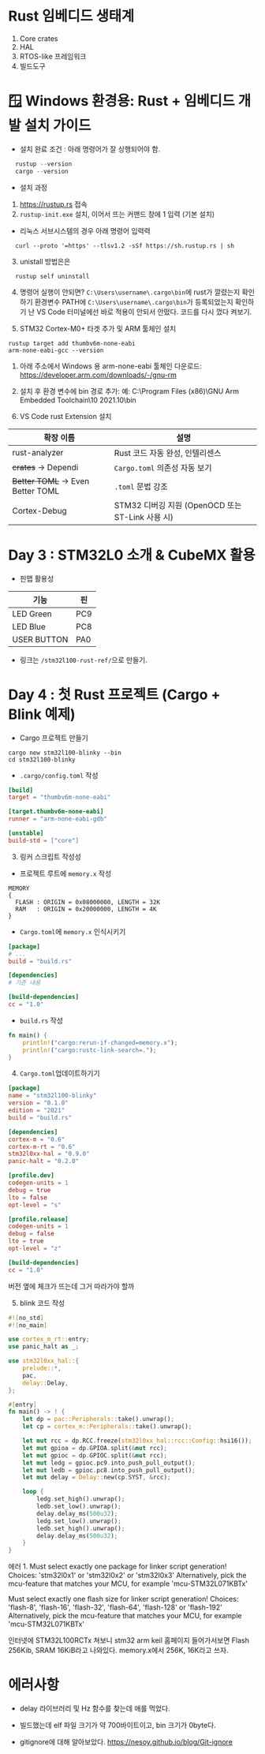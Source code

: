 # Rust 임베디드 생태계
1. Core crates
2. HAL
3. RTOS-like 프레임워크
4. 빌드도구


# 🪟 Windows 환경용: Rust + 임베디드 개발 설치 가이드
- 설치 완료 조건 : 아래 명령어가 잘 싱행되어야 함.
```powershell
  rustup --version
  cargo --version
```
- 설치 과정
1. https://rustup.rs 접속
2. `rustup-init.exe` 설치, 이어서 뜨는 커맨드 창에 1 입력 (기본 설치)
 - 리눅스 서브시스템의 경우 아래 명령어 입력력
```shell
  curl --proto '=https' --tlsv1.2 -sSf https://sh.rustup.rs | sh
```
3. unistall 방법은은
```shell
  rustup self uninstall
```
4. 명령어 실행이 안되면?
  `C:\Users\username\.cargo\bin`에 rust가 깔렸는지 확인하기
  환경변수 PATH에 `C:\Users\username\.cargo\bin`가 등록되었는지 확인하기
  난 VS Code 터미널에선 바로 적용이 안되서 안떴다. 코드를 다시 껐다 켜보기.

5. STM32 Cortex-M0+ 타겟 추가 및 ARM 툴체인 설치
```shell
rustup target add thumbv6m-none-eabi
arm-none-eabi-gcc --version
```
  1) 아래 주소에서 Windows 용 arm-none-eabi 툴체인 다운로드:
    https://developer.arm.com/downloads/-/gnu-rm

  2) 설치 후 환경 변수에 bin 경로 추가:
    예: C:\Program Files (x86)\GNU Arm Embedded Toolchain\10 2021.10\bin

6. VS Code rust Extension 설치

| 확장 이름 | 설명 |
|-----------|------|
| rust-analyzer | Rust 코드 자동 완성, 인텔리센스 |
| ~~crates~~ -> Dependi | `Cargo.toml` 의존성 자동 보기 |
| ~~Better TOML~~ -> Even Better TOML | `.toml` 문법 강조 |
| Cortex-Debug | STM32 디버깅 지원 (OpenOCD 또는 ST-Link 사용 시) |


# Day 3 : STM32L0 소개 & CubeMX 활용
- 핀맵 활용성

| 기능 | 핀 |
| ---- | ---- |
| LED Green | PC9 |
| LED Blue | PC8 |
| USER BUTTON | PA0 |

- 링크는 `/stm32l100-rust-ref/`으로 만들기.

# Day 4 : 첫 Rust 프로젝트 (Cargo + Blink 예제)
- Cargo 프로젝트 만들기
```shell
cargo new stm32l100-blinky --bin
cd stm32l100-blinky
```
- `.cargo/config.toml` 작성
```toml
[build]
target = "thumbv6m-none-eabi"

[target.thumbv6m-none-eabi]
runner = "arm-none-eabi-gdb"

[unstable]
build-std = ["core"]
```
3. 링커 스크립트 작성성
- 프로젝트 루트에 `memory.x` 작성
```
MEMORY
{
  FLASH : ORIGIN = 0x08000000, LENGTH = 32K
  RAM   : ORIGIN = 0x20000000, LENGTH = 4K
}
```
- `Cargo.toml`에 `memory.x` 인식시키기
```toml
[package]
# ...
build = "build.rs"

[dependencies]
# 기존 내용

[build-dependencies]
cc = "1.0"
```
- `build.rs` 작성
```rust
fn main() {
    println!("cargo:rerun-if-changed=memory.x");
    println!("cargo:rustc-link-search=.");
}
```
4. `Cargo.toml`업데이트하기기
```toml
[package]
name = "stm32l100-blinky"
version = "0.1.0"
edition = "2021"
build = "build.rs"

[dependencies]
cortex-m = "0.6"
cortex-m-rt = "0.6"
stm32l0xx-hal = "0.9.0"
panic-halt = "0.2.0"

[profile.dev]
codegen-units = 1
debug = true
lto = false
opt-level = "s"

[profile.release]
codegen-units = 1
debug = false
lto = true
opt-level = "z"

[build-dependencies]
cc = "1.0"
```
버전 옆에 체크가 뜨는데 그거 따라가야 할까

5. blink 코드 작성
```rust
#![no_std]
#![no_main]

use cortex_m_rt::entry;
use panic_halt as _;

use stm32l0xx_hal::{
    prelude::*,
    pac,
    delay::Delay,
};

#[entry]
fn main() -> ! {
    let dp = pac::Peripherals::take().unwrap();
    let cp = cortex_m::Peripherals::take().unwrap();

    let mut rcc = dp.RCC.freeze(stm32l0xx_hal::rcc::Config::hsi16());
    let mut gpioa = dp.GPIOA.split(&mut rcc);
    let mut gpioc = dp.GPIOC.split(&mut rcc);
    let mut ledg = gpioc.pc9.into_push_pull_output();
    let mut ledb = gpioc.pc8.into_push_pull_output();
    let mut delay = Delay::new(cp.SYST, &rcc);

    loop {
        ledg.set_high().unwrap();
        ledb.set_low().unwrap();
        delay.delay_ms(500u32);
        ledg.set_low().unwrap();
        ledb.set_high().unwrap();
        delay.delay_ms(500u32);
    }
}
```

에러 1. Must select exactly one package for linker script generation!
  Choices: 'stm32l0x1' or 'stm32l0x2' or 'stm32l0x3'
  Alternatively, pick the mcu-feature that matches your MCU, for example 'mcu-STM32L071KBTx'

   Must select exactly one flash size for linker script generation!
  Choices: 'flash-8', 'flash-16', 'flash-32', 'flash-64', 'flash-128' or 'flash-192'
   Alternatively, pick the mcu-feature that matches your MCU, for example 'mcu-STM32L071KBTx'

   인터넷에 STM32L100RCTx 쳐보니 stm32 arm keil 홈페이지 들어가서보면 Flash 256Kib, SRAM 16KiB라고 나와있다.
   memory.x에서 256K, 16K라고 쓰자.


# 에러사항
- delay 라이브러리 및 Hz 함수를 찾는데 애를 먹었다.
- 빌드했는데 elf 파일 크기가 약 700바이트이고, bin 크기가 0byte다. 


- gitignore에 대해 알아보았다.
https://nesoy.github.io/blog/Git-ignore
